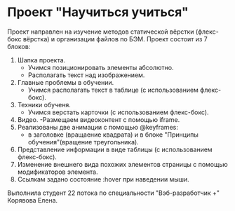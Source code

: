 # Проект "Научиться учиться"

Проект направлен на изучение методов статической вёрстки (флекс-бокс вёрстка) и организации файлов по БЭМ.
Проект состоит из 7 блоков:
1. Шапка проекта.
    - Учимся позиционировать элементы абсолютно.
    - Располагать текст над изображением.
2. Главные проблемы в обучении.
    - Учимся располагать текст в таблице (с использованием флекс-бокс).
3. Техники обученя.
    - Учимся верстать карточки (с использованием флекс-бокс).
4. Видео.
    -Размещаем видеоконтент с помощью iframe.
5. Реализованы две анимации с помощью @keyframes: 
    - в заголовке (вращаение квадрата) и в блоке "Принципы обучения"(вращение треугольника).
6. Представление информации в виде таблицы (с использованием флекс-бокс).
7. Изменение внешнего вида похожих элементов страницы с помощью модификаторов элемента.
8. Ссылкам задано состояние :hover при наведении мыши.


Выполнила студент 22 потока по специальности "Вэб-разработчик +" Корявова Елена.